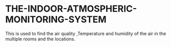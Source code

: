# THE-INDOOR-ATMOSPHERIC-MONITORING-SYSTEM
This is used to find the air quality ,Temperature and humidity of the air in the multiple rooms and the locations.
